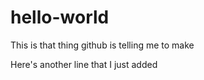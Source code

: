 # hello-world
This is that thing github is telling me to make

Here's another line that I just added
